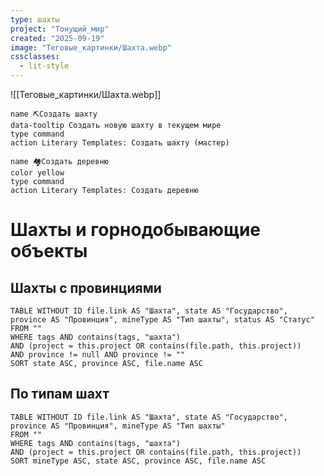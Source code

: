 ```yaml
---
type: шахты
project: "Тонущий_мир"
created: "2025-09-19"
image: "Теговые_картинки/Шахта.webp"
cssclasses:
  - lit-style
---
```


![[Теговые_картинки/Шахта.webp]]

<div class="button-row">

```button
name ⛏️Создать шахту
data-tooltip Создать новую шахту в текущем мире
type command
action Literary Templates: Создать шахту (мастер)
```
```button
name 🏘️Создать деревню
color yellow
type command
action Literary Templates: Создать деревню
```

</div>

# Шахты и горнодобывающие объекты

## Шахты с провинциями

```dataview
TABLE WITHOUT ID file.link AS "Шахта", state AS "Государство", province AS "Провинция", mineType AS "Тип шахты", status AS "Статус"
FROM ""
WHERE tags AND contains(tags, "шахта")
AND (project = this.project OR contains(file.path, this.project))
AND province != null AND province != ""
SORT state ASC, province ASC, file.name ASC
```

## По типам шахт

```dataview
TABLE WITHOUT ID file.link AS "Шахта", state AS "Государство", province AS "Провинция", mineType AS "Тип шахты"
FROM ""
WHERE tags AND contains(tags, "шахта")
AND (project = this.project OR contains(file.path, this.project))
SORT mineType ASC, state ASC, province ASC, file.name ASC
```
